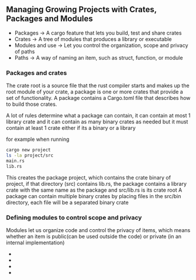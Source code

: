 ## Managing Growing Projects with Crates, Packages and Modules

- Packages -> A cargo feature that lets you build, test and share crates
- Crates -> A tree of modules that produces a library or executable
- Modules and use -> Let you control the organization, scope and privacy of paths
- Paths -> A way of naming an item, such as struct, function, or module

### Packages and crates

The crate root is a source file that the rust compiler starts and makes up the root module of your crate, a package is one or more crates that provide a set of functionality. A
package contains a Cargo.toml file that describes how to build those crates.

A lot of rules determine what a package can contain, it can contain at most 1 library crate and it can contain as many binary crates as needed but it must contain at least 1 crate
either if its a binary or a library

for example when running

```bash
cargo new project
ls -la project/src
main.rs
lib.rs 
```

This creates the package project, which contains the crate binary of project, if that directory (src) contains lib.rs, the package contains a library crate with the same name as
the package and src/lib.rs is its crate root
A package can contain multiple binary crates by placing files in the src/bin directory, each file will be a separated binary crate


### Defining modules to control scope and privacy

Modules let us organize code and control the privacy of items, which means whether an item is public(can be used outside the code) or private (in an internal implementation)

















































+
+
+
+
